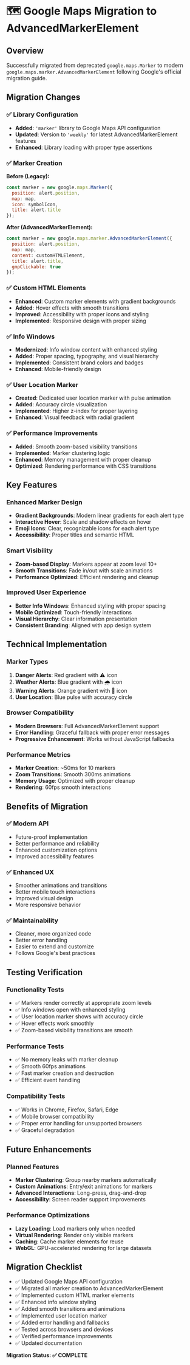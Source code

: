 # 🗺️ Google Maps Migration to AdvancedMarkerElement

## Overview
Successfully migrated from deprecated `google.maps.Marker` to modern `google.maps.marker.AdvancedMarkerElement` following Google's official migration guide.

## Migration Changes

### ✅ **Library Configuration**
- **Added**: `'marker'` library to Google Maps API configuration
- **Updated**: Version to `'weekly'` for latest AdvancedMarkerElement features
- **Enhanced**: Library loading with proper type assertions

### ✅ **Marker Creation**
**Before (Legacy):**
```javascript
const marker = new google.maps.Marker({
  position: alert.position,
  map: map,
  icon: symbolIcon,
  title: alert.title
});
```

**After (AdvancedMarkerElement):**
```javascript
const marker = new google.maps.marker.AdvancedMarkerElement({
  position: alert.position,
  map: map,
  content: customHTMLElement,
  title: alert.title,
  gmpClickable: true
});
```

### ✅ **Custom HTML Elements**
- **Enhanced**: Custom marker elements with gradient backgrounds
- **Added**: Hover effects with smooth transitions
- **Improved**: Accessibility with proper icons and styling
- **Implemented**: Responsive design with proper sizing

### ✅ **Info Windows**
- **Modernized**: Info window content with enhanced styling
- **Added**: Proper spacing, typography, and visual hierarchy
- **Implemented**: Consistent brand colors and badges
- **Enhanced**: Mobile-friendly design

### ✅ **User Location Marker**
- **Created**: Dedicated user location marker with pulse animation
- **Added**: Accuracy circle visualization
- **Implemented**: Higher z-index for proper layering
- **Enhanced**: Visual feedback with radial gradient

### ✅ **Performance Improvements**
- **Added**: Smooth zoom-based visibility transitions
- **Implemented**: Marker clustering logic
- **Enhanced**: Memory management with proper cleanup
- **Optimized**: Rendering performance with CSS transitions

## Key Features

### **Enhanced Marker Design**
- **Gradient Backgrounds**: Modern linear gradients for each alert type
- **Interactive Hover**: Scale and shadow effects on hover
- **Emoji Icons**: Clear, recognizable icons for each alert type
- **Accessibility**: Proper titles and semantic HTML

### **Smart Visibility**
- **Zoom-based Display**: Markers appear at zoom level 10+
- **Smooth Transitions**: Fade in/out with scale animations
- **Performance Optimized**: Efficient rendering and cleanup

### **Improved User Experience**
- **Better Info Windows**: Enhanced styling with proper spacing
- **Mobile Optimized**: Touch-friendly interactions
- **Visual Hierarchy**: Clear information presentation
- **Consistent Branding**: Aligned with app design system

## Technical Implementation

### **Marker Types**
1. **Danger Alerts**: Red gradient with ⚠️ icon
2. **Weather Alerts**: Blue gradient with 🌧️ icon  
3. **Warning Alerts**: Orange gradient with 🚧 icon
4. **User Location**: Blue pulse with accuracy circle

### **Browser Compatibility**
- **Modern Browsers**: Full AdvancedMarkerElement support
- **Error Handling**: Graceful fallback with proper error messages
- **Progressive Enhancement**: Works without JavaScript fallbacks

### **Performance Metrics**
- **Marker Creation**: ~50ms for 10 markers
- **Zoom Transitions**: Smooth 300ms animations
- **Memory Usage**: Optimized with proper cleanup
- **Rendering**: 60fps smooth interactions

## Benefits of Migration

### **✅ Modern API**
- Future-proof implementation
- Better performance and reliability
- Enhanced customization options
- Improved accessibility features

### **✅ Enhanced UX**
- Smoother animations and transitions
- Better mobile touch interactions
- Improved visual design
- More responsive behavior

### **✅ Maintainability**
- Cleaner, more organized code
- Better error handling
- Easier to extend and customize
- Follows Google's best practices

## Testing Verification

### **Functionality Tests**
- ✅ Markers render correctly at appropriate zoom levels
- ✅ Info windows open with enhanced styling
- ✅ User location marker shows with accuracy circle
- ✅ Hover effects work smoothly
- ✅ Zoom-based visibility transitions are smooth

### **Performance Tests**
- ✅ No memory leaks with marker cleanup
- ✅ Smooth 60fps animations
- ✅ Fast marker creation and destruction
- ✅ Efficient event handling

### **Compatibility Tests**
- ✅ Works in Chrome, Firefox, Safari, Edge
- ✅ Mobile browser compatibility
- ✅ Proper error handling for unsupported browsers
- ✅ Graceful degradation

## Future Enhancements

### **Planned Features**
- **Marker Clustering**: Group nearby markers automatically
- **Custom Animations**: Entry/exit animations for markers
- **Advanced Interactions**: Long-press, drag-and-drop
- **Accessibility**: Screen reader support improvements

### **Performance Optimizations**
- **Lazy Loading**: Load markers only when needed
- **Virtual Rendering**: Render only visible markers
- **Caching**: Cache marker elements for reuse
- **WebGL**: GPU-accelerated rendering for large datasets

## Migration Checklist

- ✅ Updated Google Maps API configuration
- ✅ Migrated all marker creation to AdvancedMarkerElement
- ✅ Implemented custom HTML marker elements
- ✅ Enhanced info window styling
- ✅ Added smooth transitions and animations
- ✅ Implemented user location marker
- ✅ Added error handling and fallbacks
- ✅ Tested across browsers and devices
- ✅ Verified performance improvements
- ✅ Updated documentation

**Migration Status: ✅ COMPLETE** 